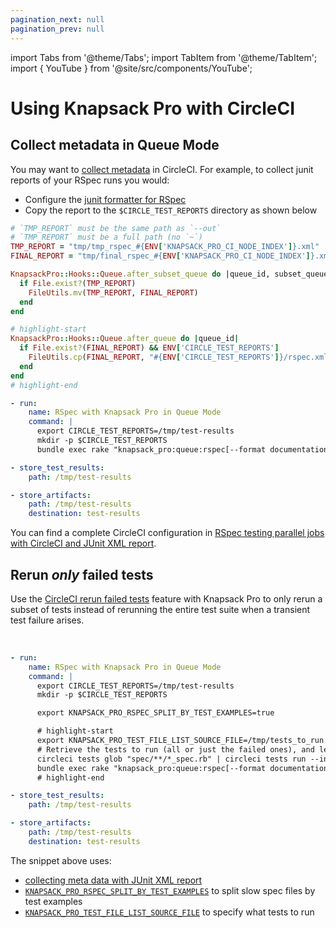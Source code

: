 ```yaml
---
pagination_next: null
pagination_prev: null
---
```


import Tabs from '@theme/Tabs';
import TabItem from '@theme/TabItem';
import { YouTube } from '@site/src/components/YouTube';

# Using Knapsack Pro with CircleCI

## Collect metadata in Queue Mode

You may want to [collect metadata](https://circleci.com/docs/2.0/collect-test-data/#metadata-collection-in-custom-test-steps) in CircleCI. For example, to collect junit reports of your RSpec runs you would:

- Configure the [junit formatter for RSpec](rspec.md#queue-mode)
- Copy the report to the `$CIRCLE_TEST_REPORTS` directory as shown below

<Tabs>
<TabItem value="RSpec">

```ruby title="spec_helper.rb or rails_helper.rb"
# `TMP_REPORT` must be the same path as `--out`
# `TMP_REPORT` must be a full path (no `~`)
TMP_REPORT = "tmp/tmp_rspec_#{ENV['KNAPSACK_PRO_CI_NODE_INDEX']}.xml"
FINAL_REPORT = "tmp/final_rspec_#{ENV['KNAPSACK_PRO_CI_NODE_INDEX']}.xml"

KnapsackPro::Hooks::Queue.after_subset_queue do |queue_id, subset_queue_id|
  if File.exist?(TMP_REPORT)
    FileUtils.mv(TMP_REPORT, FINAL_REPORT)
  end
end

# highlight-start
KnapsackPro::Hooks::Queue.after_queue do |queue_id|
  if File.exist?(FINAL_REPORT) && ENV['CIRCLE_TEST_REPORTS']
    FileUtils.cp(FINAL_REPORT, "#{ENV['CIRCLE_TEST_REPORTS']}/rspec.xml")
  end
end
# highlight-end
```

</TabItem>
<TabItem value="CircleCI">

```yaml title=".circleci/config.yml"
- run:
    name: RSpec with Knapsack Pro in Queue Mode
    command: |
      export CIRCLE_TEST_REPORTS=/tmp/test-results
      mkdir -p $CIRCLE_TEST_REPORTS
      bundle exec rake "knapsack_pro:queue:rspec[--format documentation --format RspecJunitFormatter --out tmp/rspec.xml]"

- store_test_results:
    path: /tmp/test-results

- store_artifacts:
    path: /tmp/test-results
    destination: test-results
```

</TabItem>
</Tabs>

You can find a complete CircleCI configuration in [RSpec testing parallel jobs with CircleCI and JUnit XML report](https://docs.knapsackpro.com/2021/rspec-testing-parallel-jobs-with-circleci-and-junit-xml-report).

## Rerun _only_ failed tests

Use the [CircleCI rerun failed tests](https://circleci.com/docs/rerun-failed-tests/) feature with Knapsack Pro to only rerun a subset of tests instead of rerunning the entire test suite when a transient test failure arises.

<YouTube src="https://www.youtube.com/embed/9WEsUosgTGw" />

<br />

```yaml title=".circleci/config.yml"
- run:
    name: RSpec with Knapsack Pro in Queue Mode
    command: |
      export CIRCLE_TEST_REPORTS=/tmp/test-results
      mkdir -p $CIRCLE_TEST_REPORTS

      export KNAPSACK_PRO_RSPEC_SPLIT_BY_TEST_EXAMPLES=true

      # highlight-start
      export KNAPSACK_PRO_TEST_FILE_LIST_SOURCE_FILE=/tmp/tests_to_run.txt
      # Retrieve the tests to run (all or just the failed ones), and let Knapsack Pro split them optimally.
      circleci tests glob "spec/**/*_spec.rb" | circleci tests run --index 0 --total 1 --command ">$KNAPSACK_PRO_TEST_FILE_LIST_SOURCE_FILE xargs -n1 echo" --verbose > $KNAPSACK_PRO_TEST_FILE_LIST_SOURCE_FILE
      bundle exec rake "knapsack_pro:queue:rspec[--format documentation --format RspecJunitFormatter --out tmp/rspec.xml]"
      # highlight-end

- store_test_results:
    path: /tmp/test-results

- store_artifacts:
    path: /tmp/test-results
    destination: test-results
```

The snippet above uses:

- [collecting meta data with JUnit XML report](#collect-metadata-in-queue-mode)
- [`KNAPSACK_PRO_RSPEC_SPLIT_BY_TEST_EXAMPLES`](split-by-test-examples.md) to split slow spec files by test examples
- [`KNAPSACK_PRO_TEST_FILE_LIST_SOURCE_FILE`](reference.md#knapsack_pro_test_file_list_source_file) to specify what tests to run

